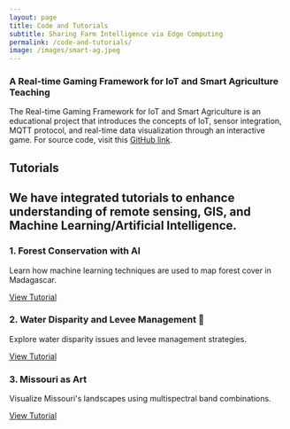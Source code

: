 ```yaml
---
layout: page
title: Code and Tutorials
subtitle: Sharing Farm Intelligence via Edge Computing
permalink: /code-and-tutorials/
image: /images/smart-ag.jpeg
---
```


<h3>A Real-time Gaming Framework for IoT and Smart Agriculture Teaching</h3>
<p>The Real-time Gaming Framework for IoT and Smart Agriculture is an educational project that introduces the concepts of IoT, sensor integration, MQTT protocol, and real-time data visualization through an interactive game. For source code, visit this <a href="https://github.com/Shakoor-Lab-Organization/learn_ioat" target="_blank">GitHub link</a>.</p>

<h2>Tutorials<h2>
<p>We have integrated tutorials to enhance understanding of remote sensing, GIS, and Machine Learning/Artificial Intelligence.</p>

<h3>1. Forest Conservation with AI </h3>
<p>Learn how machine learning techniques are used to map forest cover in Madagascar.</p>
<p><a href="https://missouriview.github.io/forest-conservation/" target="_blank">View Tutorial</a></p>

<h3>2. Water Disparity and Levee Management 🚰</h3>
<p>Explore water disparity issues and levee management strategies.</p>
<p><a href="https://missouriview.github.io/water-disparity/" target="_blank">View Tutorial</a></p>

<h3>3. Missouri as Art </h3>
<p>Visualize Missouri's landscapes using multispectral band combinations.</p>
<p><a href="https://missouriview.github.io/missouri-as-art/" target="_blank">View Tutorial</a></p>

